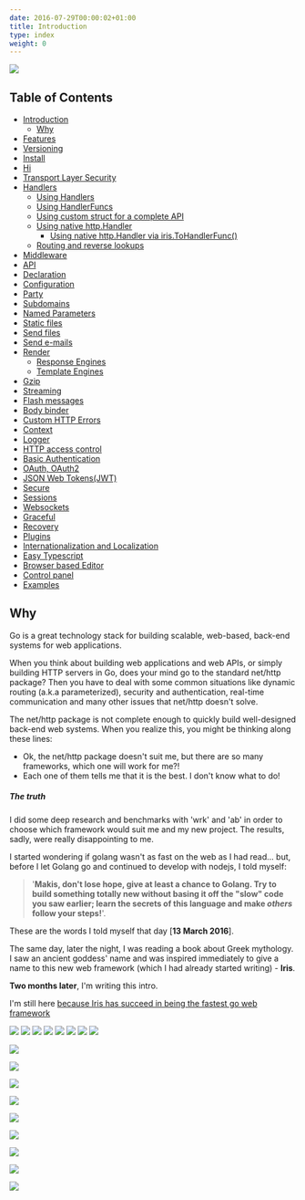 ```yaml
---
date: 2016-07-29T00:00:02+01:00
title: Introduction
type: index
weight: 0
---
```

<a href ="https://github.com/kataras/iris"> <img src="http://iris-go.com/assets/book/cover_4.jpg" /> </a>


## Table of Contents

* [Introduction](/)
    * [Why](#why)
* [Features](features/)
* [Versioning](versioning/)
* [Install](install/)
* [Hi](hi/)
* [Transport Layer Security](tls/)
* [Handlers](handlers/)
   * [Using Handlers](handlers/#using-handlers)
   * [Using HandlerFuncs](handlers/#using-handlerfuncs)
   * [Using custom struct for a complete API](handlers/#using-handlerapi)
   * [Using native http.Handler](handlers/#using-native-httphandler)
       * [Using native http.Handler via iris.ToHandlerFunc()](handlers/#using-native-httphandler-via-tohandlerfunc)
   * [Routing and reverse lookups](handlers/#routing)
* [Middleware](middleware/)
* [API](api/)
* [Declaration](declaration/)
* [Configuration](configuration/)
* [Party](party/)
* [Subdomains](subdomains/)
* [Named Parameters](named_parameters/)
* [Static files](static_files/)
* [Send files](send_files/)
* [Send e-mails](send_emails/)
* [Render](render/)
   * [Response Engines](render/#response-engines)
   * [Template Engines](render/#template-engines)
* [Gzip](gzip/)
* [Streaming](streaming/)
* [Flash messages](flash_messages/)
* [Body binder](body_binder/)
* [Custom HTTP Errors](custom_http_errors/)
* [Context](context/)
* [Logger](logger/)
* [HTTP access control](http_access_control/)
* [Basic Authentication](basic_authentication/)
* [OAuth, OAuth2](oauth_oauth2/)
* [JSON Web Tokens(JWT)](jwt/)
* [Secure](secure/)
* [Sessions](sessions/)
* [Websockets](websockets/)
* [Graceful](graceful/)
* [Recovery](recovery/)
* [Plugins](plugins/)
* [Internationalization and Localization](internationalization_and_localization/)
* [Easy Typescript](typescript/)
* [Browser based Editor](browser_based_editor/)
* [Control panel](control_panel/)
* [Examples](examples/)

## Why

Go is a great technology stack for building scalable, web-based, back-end systems for web 
applications. 

When you think about building web applications and web APIs, or simply building HTTP servers in Go, does your mind go to the standard net/http package?
Then you have to deal with some common situations like dynamic routing (a.k.a parameterized), security and authentication, real-time communication and many other issues that net/http doesn't solve. 

The net/http package is not complete enough to quickly build well-designed back-end web systems. When you realize this, you might be thinking along these lines:

- Ok, the net/http package doesn't suit me, but there are so many frameworks, which one will work for me?!
- Each one of them tells me that it is the best. I don't know what to do!

##### The truth

I did some deep research and benchmarks with 'wrk' and 'ab' in order to choose which framework would suit me and my new project. The results, sadly, were really disappointing to me.

I started wondering if golang wasn't as fast on the web as I had read... but, before I let Golang go and continued to develop with nodejs, I told myself:

> '**Makis, don't lose hope, give at least a chance to Golang. Try to build something totally new without basing it off the "slow" code you saw earlier; learn the secrets of this language and make *others* follow your steps!**'.

These are the words I told myself that day [**13 March 2016**]. 

The same day, later the night, I was reading a book about Greek mythology. I saw an ancient goddess' name and was inspired immediately to give a name to this new web framework (which I had already started writing) - **Iris**.

**Two months later**, I'm writing this intro. 

 I'm still here [because Iris has succeed in being the fastest go web framework](https://github.com/kataras/iris#benchmarks)

![](comment1.png)
![](comment2.png)
![](comment3.png)
![](comment4.png)
![](comment5.png)
![](comment6.png)
![](comment7.png)
![](comment8.png)

![](comment10.png)

![](comment12.png)

![](comment13.png)

![](comment14.png)

![](comment17.png)


![](comment21.png)

![](comment22.png)

![](comment24.png)

![](comment23.png)